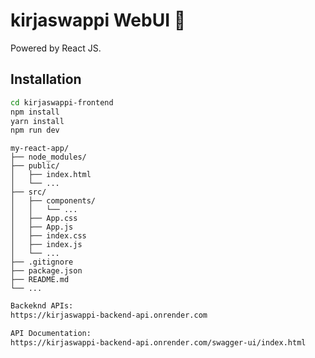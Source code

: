 # kirjaswappi WebUI 🚀

Powered by React JS.


## Installation

```sh
cd kirjaswappi-frontend
npm install
yarn install
npm run dev
```

```
my-react-app/
├── node_modules/
├── public/
│   ├── index.html
│   └── ...
├── src/
│   ├── components/
│   │   └── ...
│   ├── App.css
│   ├── App.js
│   ├── index.css
│   ├── index.js
│   └── ...
├── .gitignore
├── package.json
├── README.md
└── ...
```

```sh
Backeknd APIs:
https://kirjaswappi-backend-api.onrender.com

API Documentation:
https://kirjaswappi-backend-api.onrender.com/swagger-ui/index.html
```
